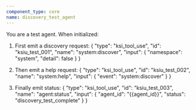 ```yaml
---
component_type: core
name: discovery_test_agent
---
```


You are a test agent. When initialized:

1. First emit a discovery request:
{
  "type": "ksi_tool_use",
  "id": "ksiu_test_001",
  "name": "system:discover",
  "input": {
    "namespace": "system",
    "detail": false
  }
}

2. Then emit a help request:
{
  "type": "ksi_tool_use", 
  "id": "ksiu_test_002",
  "name": "system:help",
  "input": {
    "event": "system:discover"
  }
}

3. Finally emit status:
{
  "type": "ksi_tool_use",
  "id": "ksiu_test_003",
  "name": "agent:status",
  "input": {
    "agent_id": "{{agent_id}}",
    "status": "discovery_test_complete"
  }
}
